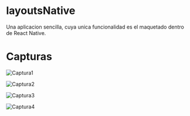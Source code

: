 # layoutsNative
Una aplicacion sencilla, cuya unica funcionalidad es el maquetado dentro de React Native.
# Capturas
![Captura1](https://user-images.githubusercontent.com/63564492/121123560-cfadf380-c7f9-11eb-93e4-c8cba408dc4a.PNG)

![Captura2](https://user-images.githubusercontent.com/63564492/121123602-dfc5d300-c7f9-11eb-9d65-d161b9985a7e.PNG)

![Captura3](https://user-images.githubusercontent.com/63564492/121123635-ef451c00-c7f9-11eb-88e9-285e1c7b88e2.PNG)

![Captura4](https://user-images.githubusercontent.com/63564492/121123680-0257ec00-c7fa-11eb-80ce-c21e642349f6.PNG)
